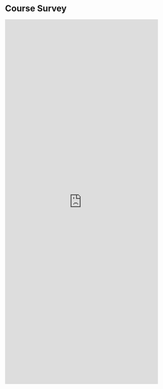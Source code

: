 # Course Survey

<iframe width="100%" height="1200 px" src="https://forms.office.com/Pages/ResponsePage.aspx?id=-uZkNr1HpkWWcIxPCA-Mpn0fYfbsd-NCvIuX4uXigRFUMUpPQkZVUDFLTFBNOTJQMUVMSklNSk9DVS4u&embed=true" frameborder="0" marginwidth="0" marginheight="0" style="border: none; max-width:100%; max-height:100vh" allowfullscreen webkitallowfullscreen mozallowfullscreen msallowfullscreen> </iframe>


